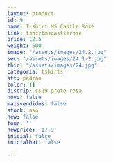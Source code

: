 ```yaml
---
layout: product
id: 9
name: T-shirt MS Castle Rose
link: tshirtmscastlerose
price: 12.5
weight: 500
image: "/assets/images/24.2.jpg"
sec: "/assets/images/24.1-2.jpg"
thir: "/assets/images/24.jpg"
categoria: tshirts
att: padrao
color: []
discrip: ss19 preto rosa
novo: false
maisvendidos: false
stock: nao
new: false
four: ''
newprice: '17,9'
inicial: false
inicialhat: false

---
```

